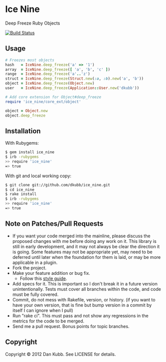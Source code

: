# Ice Nine

Deep Freeze Ruby Objects

[![Build Status](https://secure.travis-ci.org/dkubb/ice_nine.png)](http://travis-ci.org/dkubb/ice_nine)

## Usage

```ruby
# Freezes most objects
hash   = IceNine.deep_freeze('a' => '1')
array  = IceNine.deep_freeze([ 'a', 'b', 'c' ])
range  = IceNine.deep_freeze('a'..'z')
struct = IceNine.deep_freeze(Struct.new(:a, :b).new('a', 'b'))
object = IceNine.deep_freeze(Object.new)
user   = IceNine.deep_freeze(Application::User.new('dkubb'))

# Add core extension for Object#deep_freeze
require 'ice_nine/core_ext/object'

object = Object.new
object.deep_freeze
```

## Installation

With Rubygems:

```bash
$ gem install ice_nine
$ irb -rubygems
>> require 'ice_nine'
=> true
```

With git and local working copy:

```bash
$ git clone git://github.com/dkubb/ice_nine.git
$ cd ice_nine
$ rake install
$ irb -rubygems
>> require 'ice_nine'
=> true
```

## Note on Patches/Pull Requests

* If you want your code merged into the mainline, please discuss the proposed changes with me before doing any work on it. This library is still in early development, and it may not always be clear the direction it is going. Some features may not be appropriate yet, may need to be deferred until later when the foundation for them is laid, or may be more applicable in a plugin.
* Fork the project.
* Make your feature addition or bug fix.
  * Follow this [style guide](https://github.com/dkubb/styleguide).
* Add specs for it. This is important so I don't break it in a future version unintentionally. Tests must cover all branches within the code, and code must be fully covered.
* Commit, do not mess with Rakefile, version, or history.  (if you want to have your own version, that is fine but bump version in a commit by itself I can ignore when I pull)
* Run "rake ci". This must pass and not show any regressions in the
  metrics for the code to be merged.
* Send me a pull request. Bonus points for topic branches.

## Copyright

Copyright &copy; 2012 Dan Kubb. See LICENSE for details.
